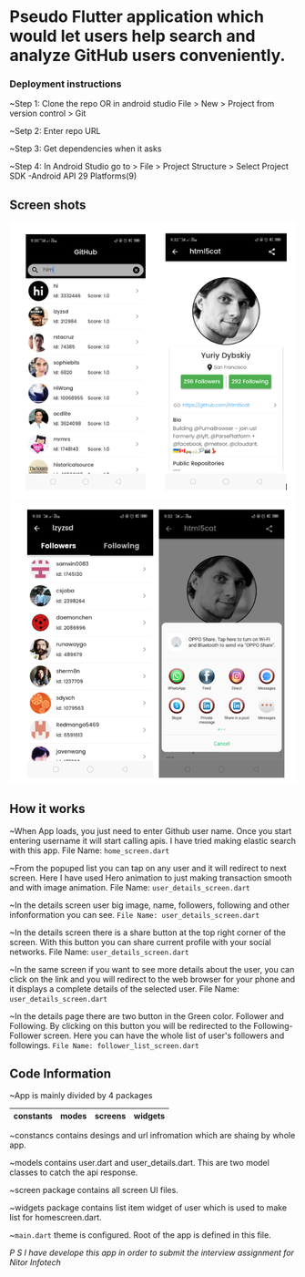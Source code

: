 # Pseudo Flutter application which would let users help search and analyze GitHub users conveniently.

### Deployment instructions
~Step 1: Clone the repo OR in android studio File > New > Project from version control > Git

~Setp 2: Enter repo URL

~Step 3: Get dependencies when it asks

~Step 4: In Android Studio go to > File > Project Structure > Select Project SDK -Android API 29 Platforms(9)

## Screen shots

![LCO Mascot](https://github.com/him123/nitorAssignment/blob/master/nitor_assignment/newss/12.PNG)
![LCO Mascot](https://github.com/him123/nitorAssignment/blob/master/nitor_assignment/newss/23.PNG)


## How it works

~When App loads, you just need to enter Github user name. Once you start entering username it will start calling apis. I have tried making elastic search with this app. File Name: `home_screen.dart`

~From the popuped list you can tap on any user and it will redirect to next screen. Here I have used Hero animation to just making transaction smooth and with image animation. File Name: `user_details_screen.dart`

~In the details screen user big image, name, followers, following and other infonformation you can see. `File Name: user_details_screen.dart`

~In the details screen there is a share button at the top right corner of the screen. With this button you can share current profile with your social networks. File Name: `user_details_screen.dart`

~In the same screen if you want to see more details about the user, you can click on the link and you will redirect to the web browser for your phone and it displays a complete details of the selected user. File Name: `user_details_screen.dart`

~In the details page there are two button in the Green color. Follower and Following. By clicking on this button you will be redirected to the Following-Follower screen. Here you can have the whole list of user's followers and followings. `File Name: follower_list_screen.dart`

## Code Information

~App is mainly divided by 4 packages 

constants|modes|screens|widgets
|---|---|---|---|

~constancs contains desings and url infromation which are shaing by whole app.

~models contains user.dart and user_details.dart. This are two model classes to catch the api response.

~screen package contains all screen UI files.

~widgets package contains list item widget of user which is used to make list for homescreen.dart.

~`main.dart` theme is configured. Root of the app is defined in this file.


_P S I have develope this app in order to submit the interview assignment for Nitor Infotech_


